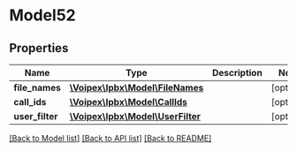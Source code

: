 # Model52

## Properties
Name | Type | Description | Notes
------------ | ------------- | ------------- | -------------
**file_names** | [**\Voipex\Ipbx\Model\FileNames**](FileNames.md) |  | [optional] 
**call_ids** | [**\Voipex\Ipbx\Model\CallIds**](CallIds.md) |  | [optional] 
**user_filter** | [**\Voipex\Ipbx\Model\UserFilter**](UserFilter.md) |  | [optional] 

[[Back to Model list]](../../README.md#documentation-for-models) [[Back to API list]](../../README.md#documentation-for-api-endpoints) [[Back to README]](../../README.md)


